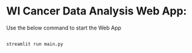 # WI Cancer Data Analysis Web App:

Use the below command to start the Web App 
```

streamlit run main.py
```
